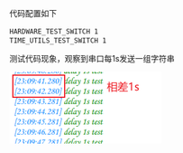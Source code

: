 代码配置如下

```
HARDWARE_TEST_SWITCH 1
TIME_UTILS_TEST_SWITCH 1
```

测试代码现象，观察到串口每1s发送一组字符串

![image-20220919231029273](img/image-20220919231029273.png)